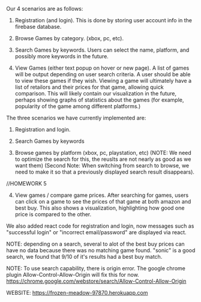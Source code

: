 Our 4 scenarios are as follows:
 
1) Registration (and login). This is done by storing user account info in the firebase database.
 
2) Browse Games by category. (xbox, pc, etc).
 
3) Search Games by keywords.  Users can select the name, platform, and possibly more keywords in the future.
 
4) View Games (either text popup on hover or new page). A list of games will be output depending on user search criteria.  A user should be able to view these games if they wish. Viewing a game will ultimately have a list of retailors and their prices for that game, allowing quick comparison.  This will likely contain our visualization in the future, perhaps showing graphs of statistics about the games (for example, popularity of the game among different platforms.)


The three scenarios we have currently implemented are:

1) Registration and login.

2) Search Games by keywords

3) Browse games by platform (xbox, pc, playstation, etc) (NOTE: We need to optimize the search for this, the reuslts are not nearly as good as we want them) (Second Note: When switching from search to browse, we need to make it so that a previously displayed search result disappears).

//HOMEWORK 5

4) View games / compare game prices.  After searching for games, users can click on a game to see the prices of that game at both amazon and best buy.  This also shows a visualization, highlighting how good one price is compared to the other.

We also added react code for registration and login, now messages such as "successful login" or "incorrect email/password" are displayed via react.

NOTE: depending on a search, several to alot of the best buy prices can have no data because there was no matching game found.  "sonic" is a good search, we found that 9/10 of it's results had a best buy match.


NOTE: To use search capability, there is origin error. The google chrome plugin Allow-Control-Allow-Origin will fix this for now.
https://chrome.google.com/webstore/search/Allow-Control-Allow-Origin




WEBSITE:
https://frozen-meadow-97870.herokuapp.com


